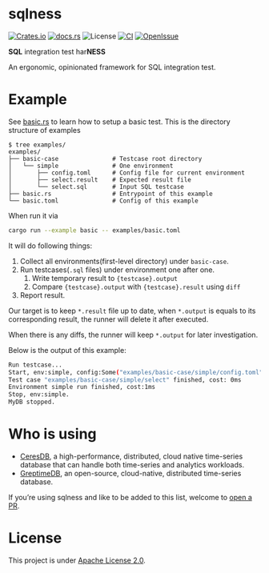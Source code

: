 # sqlness

[![Crates.io](https://img.shields.io/crates/v/sqlness.svg)](https://crates.io/crates/sqlness)
[![docs.rs](https://img.shields.io/docsrs/sqlness/latest)](https://docs.rs/sqlness)
![License](https://img.shields.io/badge/license-Apache--2.0-green.svg)
[![CI](https://github.com/CeresDB/sqlness/actions/workflows/ci.yml/badge.svg)](https://github.com/CeresDB/sqlness/actions/workflows/ci.yml)
[![OpenIssue](https://img.shields.io/github/issues/CeresDB/sqlness)](https://github.com/CeresDB/sqlness/issues)

**SQL** integration test har**NESS**

An ergonomic, opinionated framework for SQL integration test.

# Example

See [basic.rs](examples/basic.rs) to learn how to setup a basic test. This is the directory structure of examples

```
$ tree examples/
examples/
├── basic-case               # Testcase root directory
│   └── simple               # One environment
│       ├── config.toml      # Config file for current environment
│       ├── select.result    # Expected result file
│       └── select.sql       # Input SQL testcase
├── basic.rs                 # Entrypoint of this example
└── basic.toml               # Config of this example

```

When run it via
```bash
cargo run --example basic -- examples/basic.toml
```
It will do following things:
1. Collect all environments(first-level directory) under `basic-case`.
2. Run testcases(`.sql` files) under environment one after one.
   1. Write temporary result to `{testcase}.output`
   2. Compare `{testcase}.output` with `{testcase}.result` using `diff`
3. Report result.

Our target is to keep `*.result` file up to date, when `*.output` is equals to its corresponding result, the runner will delete it after executed.

When there is any diffs, the runner will keep `*.output` for later investigation.

Below is the output of this example:
```bash
Run testcase...
Start, env:simple, config:Some("examples/basic-case/simple/config.toml").
Test case "examples/basic-case/simple/select" finished, cost: 0ms
Environment simple run finished, cost:1ms
Stop, env:simple.
MyDB stopped.
```

# Who is using

- [CeresDB](https://github.com/CeresDB/ceresdb), a high-performance, distributed, cloud native time-series database that can handle both time-series and analytics workloads.
- [GreptimeDB](https://github.com/GreptimeTeam/greptimedb/), an open-source, cloud-native, distributed time-series database.

If you’re using sqlness and like to be added to this list, welcome to [open a PR](https://github.com/CeresDB/sqlness/pulls).

# License

This project is under [Apache License 2.0](./LICENSE).
